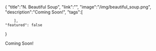 {
    "title":"N. Beautiful Soup",
    "link":"",
    "image":"/img/beautiful_soup.png",
    "description":"Coming Soon!",
    "tags":[

        ],
    "featured": false
}


Coming Soon!

